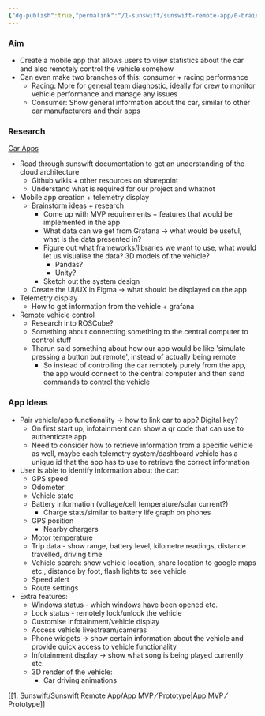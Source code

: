```yaml
---
{"dg-publish":true,"permalink":"/1-sunswift/sunswift-remote-app/0-brainstorming/","created":"2024-06-28T13:46:19.541+10:00","updated":"2024-12-15T22:49:25.891+11:00"}
---
```


### Aim
- Create a mobile app that allows users to view statistics about the car and also remotely control the vehicle somehow
- Can even make two branches of this: consumer + racing performance
	- Racing: More for general team diagnostic, ideally for crew to monitor vehicle performance and manage any issues
	- Consumer: Show general information about the car, similar to other car manufacturers and their apps

### Research
[Car Apps](https://www.reddit.com/r/cars/comments/15ebjg1/which_car_brand_has_the_best_app/)
- Read through sunswift documentation to get an understanding of the cloud architecture
	- Github wikis + other resources on sharepoint
	- Understand what is required for our project and whatnot
- Mobile app creation + telemetry display
	- Brainstorm ideas + research
		- Come up with MVP requirements + features that would be implemented in the app 
		- What data can we get from Grafana -> what would be useful, what is the data presented in?
		- Figure out what frameworks/libraries we want to use, what would let us visualise the data? 3D models of the vehicle?
			- Pandas?
			- Unity?
		-  Sketch out the system design
	- Create the UI/UX in Figma -> what should be displayed on the app
- Telemetry display
	- How to get information from the vehicle + grafana
- Remote vehicle control
	- Research into ROSCube?
	- Something about connecting something to the central computer to control stuff
	- Tharun said something about how our app would be like 'simulate pressing a button but remote', instead of actually being remote
		- So instead of controlling the car remotely purely from the app, the app would connect to the central computer and then send commands to control the vehicle 

### App Ideas
- Pair vehicle/app functionality -> how to link car to app? Digital key?
	- On first start up, infotainment can show a qr code that can use to authenticate app
	- Need to consider how to retrieve information from a specific vehicle as well, maybe each telemetry system/dashboard vehicle has a unique id that the app has to use to retrieve the correct information
- User is able to identify information about the car:
	- GPS speed
	- Odometer
	- Vehicle state
	- Battery information (voltage/cell temperature/solar current?)
		- Charge stats/similar to battery life graph on phones
	- GPS position
		- Nearby chargers
	- Motor temperature
	- Trip data - show range, battery level, kilometre readings, distance travelled, driving time
	- Vehicle search: show vehicle location, share location to google maps etc., distance by foot, flash lights to see vehicle
	- Speed alert
	- Route settings
- Extra features:
	- Windows status - which windows have been opened etc.
	- Lock status - remotely lock/unlock the vehicle
	- Customise infotainment/vehicle display
	- Access vehicle livestream/cameras
	- Phone widgets -> show certain information about the vehicle and provide quick access to vehicle functionality
	- Infotainment display -> show what song is being played currently etc.
	- 3D render of the vehicle:
		- Car driving animations

[[1. Sunswift/Sunswift Remote App/App MVP ⁄ Prototype\|App MVP ⁄ Prototype]]